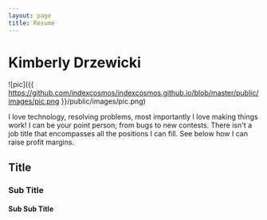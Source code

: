 ```yaml
---
layout: page
title: Resume
---
```


# Kimberly Drzewicki

![pic]({{ https://github.com/indexcosmos/indexcosmos.github.io/blob/master/public/images/pic.png }}/public/images/pic.png)

I love technology, resolving problems, most importantly I love making things work! I can be your point person; from bugs to new contests. There isn't a job title that encompasses all the positions I can fill. See below how I can raise profit margins.

## Title
### Sub Title
#### Sub Sub Title